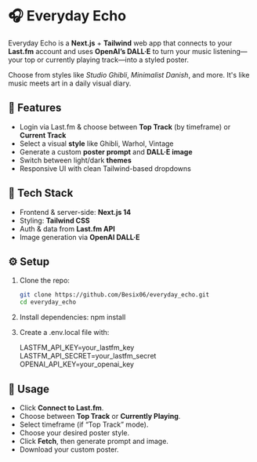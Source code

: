 # 🎧 Everyday Echo

Everyday Echo is a **Next.js** + **Tailwind** web app that connects to your **Last.fm** account and uses **OpenAI’s DALL·E** to turn your music listening—your top or currently playing track—into a styled poster. 

Choose from styles like *Studio Ghibli*, *Minimalist Danish*, and more. It's like music meets art in a daily visual diary.

## 🚀 Features
- Login via Last.fm & choose between **Top Track** (by timeframe) or **Current Track**
- Select a visual **style** like Ghibli, Warhol, Vintage
- Generate a custom **poster prompt** and **DALL·E image**
- Switch between light/dark **themes**
- Responsive UI with clean Tailwind-based dropdowns


## 🧰 Tech Stack
- Frontend & server-side: **Next.js 14**
- Styling: **Tailwind CSS**
- Auth & data from **Last.fm API**
- Image generation via **OpenAI DALL·E**

## ⚙️ Setup

1. Clone the repo:
   ```bash
   git clone https://github.com/Besix06/everyday_echo.git
   cd everyday_echo

2. Install dependencies:
   npm install

3. Create a .env.local file with:

    LASTFM_API_KEY=your_lastfm_key
    LASTFM_API_SECRET=your_lastfm_secret
    OPENAI_API_KEY=your_openai_key

## 🧩 Usage

- Click **Connect to Last.fm**.
- Choose between **Top Track** or **Currently Playing**.
- Select timeframe (if “Top Track” mode).
- Choose your desired poster style.
- Click **Fetch**, then generate prompt and image.
- Download your custom poster.